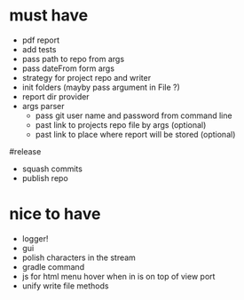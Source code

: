 # must have  
- pdf report 
- add tests 
- pass path to repo from args
- pass dateFrom form args
- strategy for project repo and writer
- init folders (mayby pass argument in File ?)
- report dir provider
- args parser
    - pass git user name and password from command line 
    - past link to projects repo file by args (optional)
    - past link to place where report will be stored (optional)

#release 
- squash commits 
- publish repo

# nice to have
- logger! 
- gui 
- polish characters in the stream 
- gradle command
- js for html menu hover when in is on top of view port
- unify write file methods